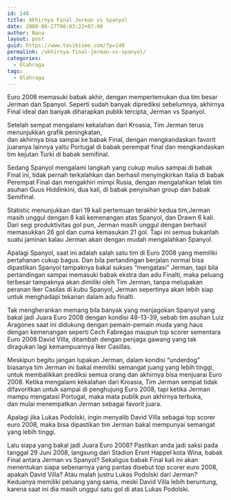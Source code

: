 ```yaml
---
id: 140
title: Akhirnya Final Jerman vs Spanyol
date: 2008-06-27T00:03:22+07:00
author: Nana
layout: post
guid: https://www.tasikisme.com/?p=140
permalink: /akhirnya-final-jerman-vs-spanyol/
categories:
  - Olahraga
tags:
  - Olahraga
---
```

Euro 2008 memasuki babak akhir, dengan mempertemukan dua tim besar Jerman dan Spanyol. Seperti sudah banyak diprediksi sebelumnya, akhirnya Final ideal dan banyak diharapkan publik tercipta, Jerman vs Spanyol.

Setelah sempat mengalami kekalahan dari Kroasia, Tim Jerman terus menunjukkan grafik peningkatan,  
dan akhirnya bisa sampai ke babak Final, dengan mengkandaskan favorit juaranya lainnya yaitu Portugal di babak perempat final dan mengkandaskan tim kejutan Turki di babak semifinal.

Sedang Spanyol mengalami langkah yang cukup mulus sampai di babak Final ini, tidak pernah terkalahkan dan berhasil menyingkirkan Italia di babak Perempat Final dan mengakhiri mimpi Rusia, dengan mengalahkan telak tim asuhan Guus Hiddinkini, dua kali, di babak penyisihan group dan babak Semifinal.

Statistic menunjukkan dari 19 kali pertemuan terakhir kedua tim,Jerman masih unggul dengan 8 kali kemenangan atas Spanyol, dan Drawn 6 kali. Dari segi produktivitas gol pun, Jerman masih unggul dengan berhasil memasukkan 26 gol dan cuma kemasukan 21 gol. Tapi ini semua bukanlah suatu jaminan kalau Jerman akan dengan mudah mengalahkan Spanyol.

Apalagi Spanyol, saat ini adalah salah satu tim di Euro 2008 yang memiliki pertahanan cukup bagus. Dan bila pertandingan berjalan normal bisa dipastikan Spanyol tampaknya bakal sukses “mengatasi” Jerman, tapi bila pertandingan sampai memasuki babak ekstra dan adu Finalti, maka peluang terbesar tampaknya akan dimiliki oleh Tim Jerman, tanpa melupakan peranan Iker Casilas di kubu Spanyol, Jerman sepertinya akan lebih siap untuk menghadapi tekanan dalam adu finalti.

Tak mengherankan memang bila banyak yang menjagokan Spanyol yang bakal jadi Juara Euro 2008 dengan kondisi 48-13-39, sebab tim asuhan Luiz Aragones saat ini didukung dengan pemain-pemain muda yang haus dengan kemenangan seperti Cech Fabregas maupun top scorer sementara Euro 2008 David Villa, ditambah dengan penjaga gawang yang tak diragukan lagi kemampuannya Iker Casillas.

Meskipun begitu jangan lupakan Jerman, dalam kondisi “underdog” biasanya tim Jerman ini bakal memiliki semangat juang yang lebih tinggi, untuk membalikkan prediksi semua orang dan akhirnya bisa menjuarai Euro 2008. Ketika mengalami kekalahan dari Kroasia, Tim Jerman sempat tidak difavoritkan untuk sampai di penghujung Euro 2008, tapi ketika Jerman mampu mengatasi Portugal, maka mata publik pun akhirnya terbuka,  
dan mulai menempatkan Jerman sebagai favorit juara.

Apalagi jika Lukas Podolski, ingin menyalib David Villa sebagai top scorer euro 2008, maka bisa dipastikan tim Jerman bakal mempunyai semangat yang lebih tinggi.

Lalu siapa yang bakal jadi Juara Euro 2008? Pastikan anda jadi saksi pada tanggal 29 Juni 2008, langsung dari Stadion Ersnt Happel kota Wina, babak Final antara Jerman vs Spanyol? Sekaligus babak Final kali ini akan menentukan siapa sebenarnya yang pantas disebut top scorer euro 2008, apakah David Villa? Atau malah justru Lukas Podolski dari Jerman? Keduanya memiliki peluang yang sama, meski David Villa lebih beruntung,  
karena saat ini dia masih unggul satu gol di atas Lukas Podolski.